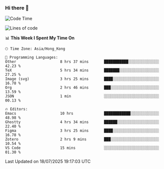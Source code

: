 ### Hi there 👋

<!--
**nicehiro/nicehiro** is a ✨ _special_ ✨ repository because its `README.md` (this file) appears on your GitHub profile.

Here are some ideas to get you started:

- 🔭 I’m currently working on ...
- 🌱 I’m currently learning ...
- 👯 I’m looking to collaborate on ...
- 🤔 I’m looking for help with ...
- 💬 Ask me about ...
- 📫 How to reach me: ...
- 😄 Pronouns: ...
- ⚡ Fun fact: ...
-->

<!--START_SECTION:waka-->
![Code Time](http://img.shields.io/badge/Code%20Time-815%20hrs%2038%20mins-blue)

![Lines of code](https://img.shields.io/badge/From%20Hello%20World%20I%27ve%20Written-1.7%20million%20lines%20of%20code-blue)

📊 **This Week I Spent My Time On** 

```text
🕑︎ Time Zone: Asia/Hong_Kong

💬 Programming Languages: 
Other                    8 hrs 37 mins       ███████████░░░░░░░░░░░░░░   42.23 % 
TeX                      5 hrs 34 mins       ███████░░░░░░░░░░░░░░░░░░   27.25 % 
Image (svg)              3 hrs 25 mins       ████░░░░░░░░░░░░░░░░░░░░░   16.78 % 
Org                      2 hrs 46 mins       ███░░░░░░░░░░░░░░░░░░░░░░   13.59 % 
JSON                     1 min               ░░░░░░░░░░░░░░░░░░░░░░░░░   00.13 % 

🔥 Editors: 
Emacs                    10 hrs              ████████████░░░░░░░░░░░░░   48.98 % 
Ghostty                  4 hrs 34 mins       ██████░░░░░░░░░░░░░░░░░░░   22.40 % 
Figma                    3 hrs 25 mins       ████░░░░░░░░░░░░░░░░░░░░░   16.78 % 
Zotero                   2 hrs 9 mins        ███░░░░░░░░░░░░░░░░░░░░░░   10.54 % 
VS Code                  15 mins             ░░░░░░░░░░░░░░░░░░░░░░░░░   01.30 % 
```


 Last Updated on 18/07/2025 19:17:03 UTC
<!--END_SECTION:waka-->
